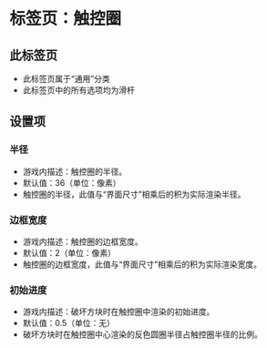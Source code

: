 # 标签页：触控圈

## 此标签页

- 此标签页属于“通用”分类
- 此标签页中的所有选项均为滑杆

## 设置项

### 半径

- 游戏内描述：触控圈的半径。
- 默认值：36（单位：像素）
- 触控圈的半径，此值与“界面尺寸”相乘后的积为实际渲染半径。

### 边框宽度

- 游戏内描述：触控圈的边框宽度。
- 默认值：2（单位：像素）
- 触控圈的边框宽度，此值与“界面尺寸”相乘后的积为实际渲染宽度。

### 初始进度

- 游戏内描述：破坏方块时在触控圈中渲染的初始进度。
- 默认值：0.5（单位：无）
- 破坏方块时在触控圈中心渲染的反色圆圈半径占触控圈半径的比例。
